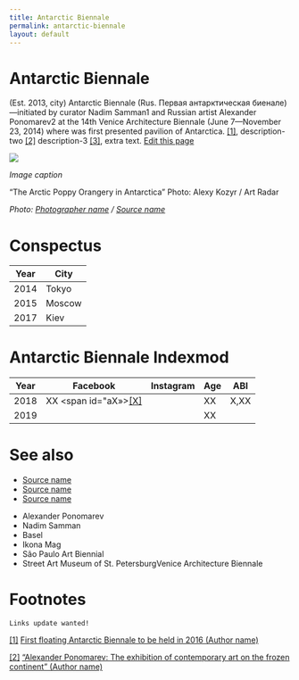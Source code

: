 ```yaml
---
title: Antarctic Biennale
permalink: antarctic-biennale
layout: default
---
```


# Antarctic Biennale

(Est. 2013, city) Antarctic Biennale (Rus. Первая антарктическая биенале)—initiated by curator Nadim Samman1 and Russian artist Alexander Ponomarev2 at the 14th Venice Architecture Biennale (June 7—November 23, 2014) where was first presented pavilion of Antarctica. <span id="a1">[\[1\]](#f1)</span>, description-two <span id="a2">[\[2\]](#f2)</span> description-3 <span id="a3">[\[3\]](#f3)</span>, extra text. [Edit this page](http://prose.io/#indexmod/encyclopedia/edit/master/antarctic-biennale.md)

![](/images/image-name.jpg)

*Image caption*

“The Arctic Poppy Orangery in Antarctica”
Photo: Alexy Kozyr / Art Radar

*Photo: [Photographer name](http://example.net/) / [Source name](http://example.net/)*

# Conspectus

|Year|City|
|----|---------|
|2014|Tokyo|
|2015|Moscow|
|2017|Kiev|

# Antarctic Biennale Indexmod

|Year|Facebook|Instagram|Age|ABI|
|-|-|-|-|-|
|2018|ХХ <span id="aХ»>[\[Х\]](#fХ)</span>||ХХ|Х,ХХ|
|2019|||ХХ||

# See also

- [Source name](http://example.net/)
- [Source name](http://example.net/)
- [Source name](http://example.net/)
+ Alexander Ponomarev
+ Nadim Samman
+ Basel
+ Ikona Mag
+ São Paulo Art Biennial
+ Street Art Museum of St. PetersburgVenice Architecture Biennale

# Footnotes

`Links update wanted!`

[[1]](#a1) <span id="f1"></span> [First floating Antarctic Biennale to be held in 2016 (Author name)](http://example.net/article)

[[2]](#a2) <span id="f2"></span> [“Alexander Ponomarev: The exhibition of contemporary art on the frozen continent” (Author name)](http://example.net/article)

